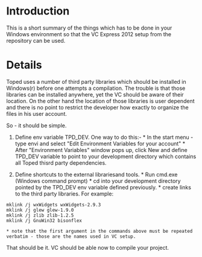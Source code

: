 # Introduction #

This is a short summary of the things which has to be done in your Windows environment so that the VC Express 2012 setup from the repository can be used.


# Details #

Toped uses a number of third party libraries which should be installed in Windows(r) before one attempts a compilation. The trouble is that those libraries can be installed anywhere, yet the VC should be aware of their location. On the other hand the location of those libraries is user dependent and there is no point to restrict the developer how exactly to organize the files in his user account.

So - it should be simple.

  1. Define env variable TPD\_DEV. One way to do this:-
    * In the start menu - type envi and select "Edit Environment Variables for your account"
    * After "Environment Variables" window pops up, click New and define TPD\_DEV variable to point to your development directory which contains all Toped thisrd party dependencies.

  1. Define shortcuts to the external librariesand tools.
    * Run cmd.exe (Windows command prompt)
    * cd into your development directory pointed by the TPD\_DEV env variable defined previously.
    * create links to the third party libraries. For example:
```
mklink /j wxWidgets wxWidgets-2.9.3
mklink /j glew glew-1.9.0
mklink /j zlib zlib-1.2.5
mklink /j GnuWin32 bisonflex
```
    * note that the first argument in the commands above must be repeated verbatim - those are the names used in VC setup.

That should be it. VC should be able now to compile your project.